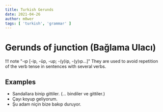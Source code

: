 ```yaml
---
title: Turkish Gerunds
date: 2021-04-26
author: m0wer
tags: [ 'turkish', 'grammar' ]
---
```


# Gerunds of junction (Bağlama Ulacı)

!!! note "-ıp [-ip, -üp, -up; -(y)ip, -(y)ıp…]"
  They are used to avoid repetition of the verb tense in sentences with several
  verbs.

## Examples

* Sandallara binip gittiler. (... bindiler ve gittiler.)
* Çayı koyup geliyorum.
* Şu adam niçin bize bakıp duruyor.
